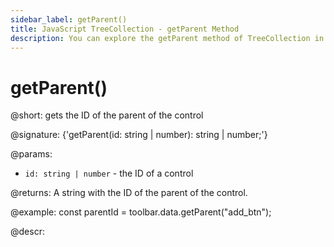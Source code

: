```yaml
---
sidebar_label: getParent()
title: JavaScript TreeCollection - getParent Method 
description: You can explore the getParent method of TreeCollection in the documentation of the DHTMLX JavaScript UI library. Browse developer guides and API reference, try out code examples and live demos, and download a free 30-day evaluation version of DHTMLX Suite.
---
```


# getParent()

@short: gets the ID of the parent of the control

@signature: {'getParent(id: string | number): string | number;'}

@params:
- `id: string | number` - the ID of a control

@returns:
A string with the ID of the parent of the control.

@example:
const parentId = toolbar.data.getParent("add_btn");

@descr:
